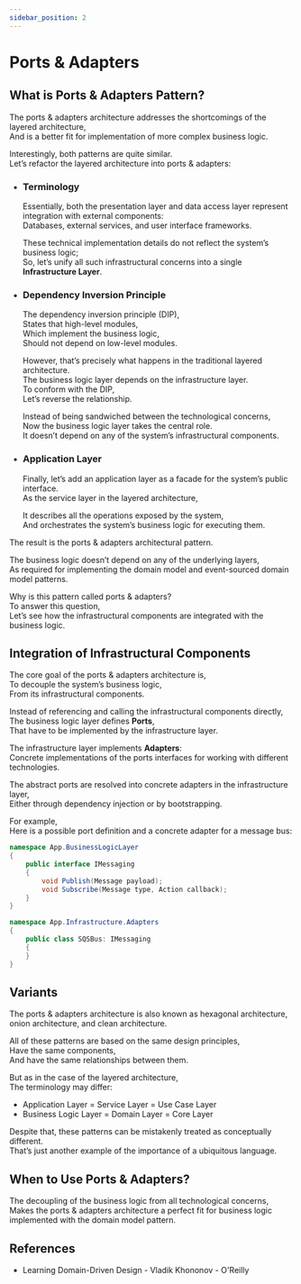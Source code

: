 ```yaml
---
sidebar_position: 2
---
```


# Ports & Adapters

## What is Ports & Adapters Pattern?

The ports & adapters architecture addresses the shortcomings of the layered architecture,  
And is a better fit for implementation of more complex business logic.

Interestingly, both patterns are quite similar.  
Let’s refactor the layered architecture into ports & adapters:

- ### Terminology

  Essentially, both the presentation layer and data access layer represent integration with external components:  
  Databases, external services, and user interface frameworks.

  These technical implementation details do not reflect the system’s business logic;  
  So, let’s unify all such infrastructural concerns into a single **Infrastructure Layer**.

- ### Dependency Inversion Principle

  The dependency inversion principle (DIP),  
  States that high-level modules,  
  Which implement the business logic,  
  Should not depend on low-level modules.

  However, that’s precisely what happens in the traditional layered architecture.  
  The business logic layer depends on the infrastructure layer.  
  To conform with the DIP,  
  Let’s reverse the relationship.

  Instead of being sandwiched between the technological concerns,  
  Now the business logic layer takes the central role.  
  It doesn’t depend on any of the system’s infrastructural components.

- ### Application Layer

  Finally, let’s add an application layer as a facade for the system’s public interface.  
  As the service layer in the layered architecture,

  It describes all the operations exposed by the system,  
  And orchestrates the system’s business logic for executing them.

The result is the ports & adapters architectural pattern.

The business logic doesn’t depend on any of the underlying layers,  
As required for implementing the domain model and event-sourced domain model patterns.

Why is this pattern called ports & adapters?  
To answer this question,  
Let’s see how the infrastructural components are integrated with the business logic.

## Integration of Infrastructural Components

The core goal of the ports & adapters architecture is,  
To decouple the system’s business logic,  
From its infrastructural components.

Instead of referencing and calling the infrastructural components directly,  
The business logic layer defines **Ports**,  
That have to be implemented by the infrastructure layer.

The infrastructure layer implements **Adapters**:  
Concrete implementations of the ports interfaces for working with different technologies.

The abstract ports are resolved into concrete adapters in the infrastructure layer,  
Either through dependency injection or by bootstrapping.

For example,  
Here is a possible port definition and a concrete adapter for a message bus:

```cs
namespace App.BusinessLogicLayer
{
    public interface IMessaging
    {
        void Publish(Message payload);
        void Subscribe(Message type, Action callback);
    }
}
```

```cs
namespace App.Infrastructure.Adapters
{
    public class SQSBus: IMessaging
    {
    }
}
```

## Variants

The ports & adapters architecture is also known as hexagonal architecture, onion architecture, and clean architecture.

All of these patterns are based on the same design principles,  
Have the same components,  
And have the same relationships between them.

But as in the case of the layered architecture,  
The terminology may differ:

- Application Layer = Service Layer = Use Case Layer
- Business Logic Layer = Domain Layer = Core Layer

Despite that, these patterns can be mistakenly treated as conceptually different.  
That’s just another example of the importance of a ubiquitous language.

## When to Use Ports & Adapters?

The decoupling of the business logic from all technological concerns,  
Makes the ports & adapters architecture a perfect fit for business logic implemented with the domain model pattern.

## References

- Learning Domain-Driven Design - Vladik Khononov - O'Reilly
